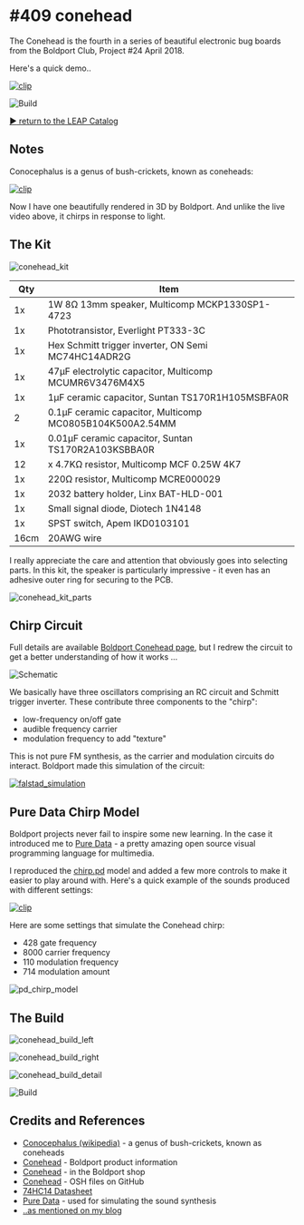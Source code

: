 # #409 conehead

The Conehead is the fourth in a series of beautiful electronic bug boards from the Boldport Club, Project #24 April 2018.

Here's a quick demo..

[![clip](https://img.youtube.com/vi/hKurYsvKQZk/0.jpg)](https://www.youtube.com/watch?v=hKurYsvKQZk)


![Build](./assets/conehead_build.jpg?raw=true)

[:arrow_forward: return to the LEAP Catalog](https://leap.tardate.com)

## Notes

Conocephalus is a genus of bush-crickets, known as coneheads:

[![clip](https://img.youtube.com/vi/AAgqkgFo2wE/0.jpg)](https://www.youtube.com/watch?v=AAgqkgFo2wE)

Now I have one beautifully rendered in 3D by Boldport. And unlike the live video above, it chirps in response to light.

## The Kit

![conehead_kit](./assets/conehead_kit.jpg?raw=true)

| Qty  |  Item |
|------|-------|
| 1x   |  1W 8Ω 13mm speaker, Multicomp MCKP1330SP1-4723           |
| 1x   |  Phototransistor, Everlight PT333-3C                      |
| 1x   |  Hex Schmitt trigger inverter, ON Semi MC74HC14ADR2G      |
| 1x   |  47µF electrolytic capacitor, Multicomp MCUMR6V3476M4X5   |
| 1x   |  1µF ceramic capacitor, Suntan TS170R1H105MSBFA0R         |
| 2    |  0.1µF ceramic capacitor, Multicomp MC0805B104K500A2.54MM |
| 1x   |  0.01µF ceramic capacitor, Suntan TS170R2A103KSBBA0R      |
| 12   |  x 4.7KΩ resistor, Multicomp MCF 0.25W 4K7                |
| 1x   |  220Ω resistor, Multicomp  MCRE000029                     |
| 1x   |  2032 battery holder, Linx BAT-HLD-001                    |
| 1x   |  Small signal diode, Diotech 1N4148                       |
| 1x   |  SPST switch, Apem IKD0103101                             |
| 16cm |  20AWG wire                                               |

I really appreciate the care and attention that obviously goes into selecting parts.
In this kit, the speaker is particularly impressive - it even has an adhesive outer ring for securing to the PCB.

![conehead_kit_parts](./assets/conehead_kit_parts.jpg?raw=true)

## Chirp Circuit

Full details are available [Boldport Conehead page](https://www.boldport.com/products/conehead),
but I redrew the circuit to get a better understanding of how it works ...

![Schematic](./assets/conehead_schematic.jpg?raw=true)

We basically have three oscillators comprising an RC circuit and Schmitt trigger inverter. These contribute three components to the "chirp":

* low-frequency on/off gate
* audible frequency carrier
* modulation frequency to add "texture"

This is not pure FM synthesis, as the carrier and modulation circuits do interact.
Boldport made this simulation of the circuit:

[![falstad_simulation](./assets/falstad_simulation.png?raw=true)](http://www.falstad.com/circuit/circuitjs.html?cct=$+1+0.000015625+40.34287934927352+50+5+50%0A182+176+208+256+208+0+0.5+1.66+3.33%0Aw+176+144+176+208+0%0Ar+176+144+304+144+0+1000%0Ac+176+208+176+288+0+0.00009999999999999999+2.5761190439520147%0Ag+176+288+176+320+0%0AI+256+208+304+208+0+0.5+5%0Aw+304+208+304+144+0%0Aw+496+208+496+144+0%0AI+448+208+496+208+0+0.5+5%0Ag+368+288+368+320+0%0Ac+368+208+368+288+0+0.000009999999999999999+4.455932268830388%0Ar+368+144+496+144+0+1000%0Aw+368+144+368+208+0%0A182+368+208+448+208+0+0.5+1.66+3.33%0Ar+176+144+176+64+0+1000%0Aw+368+64+368+144+0%0Aw+368+64+176+64+0%0Aw+368+-80+368+-144+0%0AI+320+-80+368+-80+0+0.5+5%0Ag+240+0+240+32+0%0Ac+240+-80+240+0+0+0.00047+1.7759441355301764%0Ar+240+-144+368+-144+0+1000%0Aw+240+-144+240+-80+0%0A182+240+-80+320+-80+0+0.5+1.66+3.33%0Ad+368+-80+368+64+1+0.805904783%0Ao+16+64+0+4098+10+0.003125+0+2+16+3%0Ao+7+64+0+4098+5+0.0125+1+2+7+3%0Ao+10+64+0+4098+10+0.0125+2+2+10+3%0A)


## Pure Data Chirp Model

Boldport projects never fail to inspire some new learning. In the case it introduced me to
[Pure Data](https://puredata.info/) - a pretty amazing open source visual programming language for multimedia.

I reproduced the [chirp.pd](./chirp.pd) model and added a few more controls to make it easier to play around with.
Here's a quick example of the sounds produced with different settings:

[![clip](https://img.youtube.com/vi/-YGf8M41W-s/0.jpg)](https://www.youtube.com/watch?v=-YGf8M41W-s)

Here are some settings that simulate the Conehead chirp:

* 428 gate frequency
* 8000 carrier frequency
* 110 modulation frequency
* 714 modulation amount

![pd_chirp_model](./assets/pd_chirp_model.png?raw=true)

## The Build

![conehead_build_left](./assets/conehead_build_left.jpg?raw=true)

![conehead_build_right](./assets/conehead_build_right.jpg?raw=true)

![conehead_build_detail](./assets/conehead_build_detail.jpg?raw=true)

![Build](./assets/conehead_build.jpg?raw=true)

## Credits and References
* [Conocephalus (wikipedia)](https://en.wikipedia.org/wiki/Conocephalus)  - a genus of bush-crickets, known as coneheads
* [Conehead](https://www.boldport.com/products/conehead) - Boldport product information
* [Conehead](https://www.boldport.club/shop/product/1432915792) - in the Boldport shop
* [Conehead](https://github.com/boldport/conehead) - OSH files on GitHub
* [74HC14 Datasheet](https://www.futurlec.com/74HC/74HC14SMD.shtml)
* [Pure Data](https://puredata.info/) - used for simulating the sound synthesis
* [..as mentioned on my blog](https://blog.tardate.com/2018/08/leap409-boldport-bugs-conehead.html)
